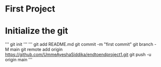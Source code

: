 # First Project
# Initialize the git
'''
git init
'''
'''
git add README.md
git commit -m "first commit"
git branch -M main
git remote add origin https://github.com/UmmeAyeshaSiddika/endtoendproject1.git
git push -u origin main
'''
